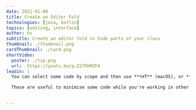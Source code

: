 ```yaml
---
date: 2021-01-08
title: Create an Editor Fold
technologies: [java, kotlin]
topics: [editing, interface]
author: hs
subtitle: Create an editor fold to hide parts of your class 
thumbnail: ./thumbnail.png
cardThumbnail: ./card.png
shortVideo:
  poster: ./tip.png
  url:  https://youtu.be/q-Z2fRhMZF4
leadin: |
  You can select some code by scope and then use **⌥⌘T** (macOS), or **Ctrl+Alt+T** (Windows/Linux), to create an editor fold. 

  These are useful to minimise some code while you're working in other areas of the class. You can always maximise them again later. 
  

---
```

